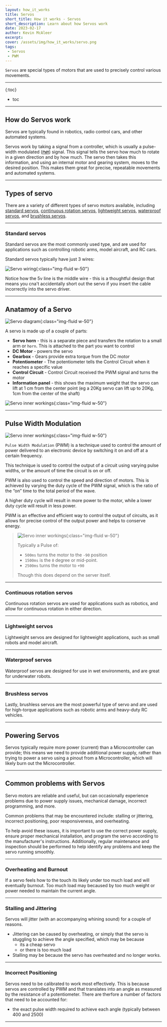 ```yaml
---
layout: how_it_works
title: Servos
short_title: How it works - Servos
short_description: Learn about how Servos work
date: 2023-02-17
author: Kevin McAleer
excerpt: 
cover: /assets/img/how_it_works/servo.png
tags:
 - Servos
 - PWM
---
```


`Servos` are special types of motors that are used to precisely control various movements.

---

{:toc}
* toc

---

## How do Servos work

Servos are typically found in robotics, radio control cars, and other automated systems.

Servos work by taking a signal from a controller, which is usually a pulse-width modulated ([`PWM`](/resources/glossary#pwm)) signal. This signal tells the servo how much to rotate in a given direction and by how much. The servo then takes this information, and using an internal motor and gearing system, moves to the desired position. This makes them great for precise, repeatable movements and automated systems.

---

## Types of servo

There are a variety of different types of servo motors available, including [standard servos](#standard-servos), [continuous rotation servos](#continuous-rotation-servos), [lightweight servos](#lightweight-servos), [waterproof servos](#waterproof-servos), and [brushless servos](#brushless-servos).

---

### Standard servos

Standard servos are the most commonly used type, and are used for applications such as controlling robotic arms, model aircraft, and RC cars.

Standard servos typically have just 3 wires:

![Servo wiring](/assets/img/how_it_works/servo01.jpg){:class="img-fluid w-50"}

Notice how the 5v line is the middle wire - this is a thoughtful design that means you cna't accidentally short out the servo if you insert the cable incorrectly into the servo driver.

---

## Anatamoy of a Servo

![Servo diagram](/assets/img/how_it_works/servo03.jpg){:class="img-fluid w-50"}

A servo is made up of a couple of parts:

* **Servo horn** - this is a separate piece and transfers the rotation to a small arm or `horn`. This is attached to the part you want to control
* **DC Motor** - powers the servo
* **Gearbox** - Gears provide extra torque from the DC motor
* **Potentiometer** - The potentiometer tells the Control Circuit when it reaches a specific value
* **Control Circuit** - Control Circuit received the PWM signal and turns the motor
* **Information panel** - this shows the maximum weight that the servo can lift at 1 cm from the center point (eg a 20Kg servo can lift up to 20Kg, 1cm from the center of the shaft)

![Servo inner workings](/assets/img/how_it_works/servo05.jpg){:class="img-fluid w-50"}

---

## Pulse Width Modulation

![Servo inner workings](/assets/img/how_it_works/servo06.jpg){:class="img-fluid w-50"}

`Pulse Width Modulation` (PWM) is a technique used to control the amount of power delivered to an electronic device by switching it on and off at a certain frequency.

This technique is used to control the output of a circuit using varying pulse widths, or the amount of time the circuit is on or off.

PWM is also used to control the speed and direction of motors. This is achieved by varying the duty cycle of the PWM signal, which is the ratio of the “on” time to the total period of the wave. 

A higher duty cycle will result in more power to the motor, while a lower duty cycle will result in less power.

PWM is an effective and efficient way to control the output of circuits, as it allows for precise control of the output power and helps to conserve energy.

> ![Servo inner workings](/assets/img/how_it_works/servo07.png){:class="img-fluid w-50"}
>
> Typically a Pulse of:
>
> * `500ms` turns the motor to the `-90` position
> * `1500ms` is the `0` degree or mid-point.
> * `2500ms` turns the motor to `+90`
>
> Though this does depend on the server itself.

---

### Continuous rotation servos

Continuous rotation servos are used for applications such as robotics, and allow for continuous rotation in either direction.

---

### Lightweight servos

Lightweight servos are designed for lightweight applications, such as small robots and model aircraft.

---

### Waterproof servos

Waterproof servos are designed for use in wet environments, and are great for underwater robots.

---

### Brushless servos

Lastly, brushless servos are the most powerful type of servo and are used for high-torque applications such as robotic arms and  heavy-duty RC vehicles.

---

## Powering Servos

Servos typically require more power (current) than a Microcontroller can provide; this means we need to provide additional power supply, rather than trying to power a servo using a pinout from a Microcontroller, which will likely burn out the Microcontroller.

---

## Common problems with Servos

Servo motors are reliable and useful, but can occasionally experience problems due to power supply issues, mechanical damage, incorrect programming, and more.

Common problems that may be encountered include: stalling or jittering, incorrect positioning, poor responsiveness, and overheating.

To help avoid these issues, it is important to use the correct power supply, ensure proper mechanical installation, and program the servo according to the manufacturer's instructions. Additionally, regular maintenance and inspection should be performed to help identify any problems and keep the servo running smoothly.

---

### Overheating and Burnout

If a servo feels how to the touch its likely under too much load and will eventually burnout. Too much load may becaused by too much weight or power needed to maintain the current angle.

---

### Stalling and Jittering

Servos will jitter (with an accompanying whining sound) for a couple of reasons.

* Jittering can be caused by overheating, or simply that the servo is stuggling to achieve the angle specified, which may be because
  * its a cheap servo
  * or there is too much load
* Stalling may be because the servo has overheated and no longer works.

---

### Incorrect Positioning

Servos need to be calibrated to work most effectively. This is because servos are controlled by PWM and that translates into an angle as measured by the resistance of a potentiometer. There are therfore a number of factors that need to be accounted for:

* the exact pulse width required to achieve each angle (typically between 400 and 2500)

---
